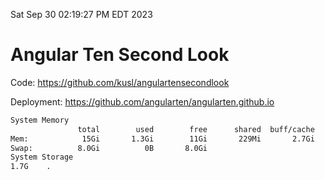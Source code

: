 Sat Sep 30 02:19:27 PM EDT 2023

# Angular Ten Second Look

Code: https://github.com/kusl/angulartensecondlook

Deployment: https://github.com/angularten/angularten.github.io

```bash
System Memory
               total        used        free      shared  buff/cache   available
Mem:            15Gi       1.3Gi        11Gi       229Mi       2.7Gi        13Gi
Swap:          8.0Gi          0B       8.0Gi
System Storage
1.7G	.
